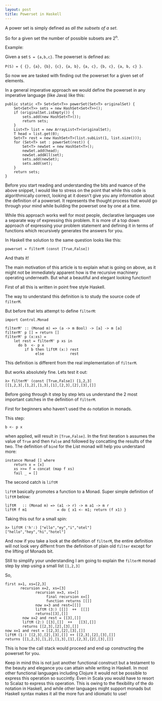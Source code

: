 ```yaml
---
layout: post
title: Powerset in Haskell
---
```


A power set is simply defined as *all the subsets of a set*.

So for a given set the number of possible subsets are 2<sup>n</sup>.

Example:

Given a set `S = {a,b,c}`.
The powerset is defined as:

`P(S) = { {}, {a}, {b}, {c}, {a, b}, {a, c}, {b, c}, {a, b, c} }`.

So now we are tasked with finding out the powerset for a given set of elements.

In a general imperative approach we would define the powerset in any imperative language (like Java) like this:

```
public static <T> Set<Set<T>> powerSet(Set<T> originalSet) {
    Set<Set<T>> sets = new HashSet<Set<T>>();
    if (originalSet.isEmpty()) {
        sets.add(new HashSet<T>());
        return sets;
    }
    List<T> list = new ArrayList<T>(originalSet);
    T head = list.get(0);
    Set<T> rest = new HashSet<T>(list.subList(1, list.size())); 
    for (Set<T> set : powerSet(rest)) {
        Set<T> newSet = new HashSet<T>();
        newSet.add(head);
        newSet.addAll(set);
        sets.add(newSet);
        sets.add(set);
    }       
    return sets;
}  
```

Before you start reading and understanding the bits and nuance of the above snippet, I would like 
to stress on the point that while this code is algorithmically correct, looking at it doesn't give you any information about the 
definition of a powerset. It represents the thought process that would go through your mind while
building the powerset one by one at a time.

While this approach works well for most people, declarative languages use a separate way of expressing this problem. It is more of a top
down approach of expressing your problem statement and defining it in terms of functions which recursively generates the answers for you.

In Haskell the solution to the same question looks like this:

```
powerset = filterM (const [True,False])
```

And thats it!

The main motivation of this article is to explain what is going on above, as it might not be immediately apparent how is the recursive machinery operating underneath. But what a beautiful and elegant looking function!!

First of all this is written in point free style Haskell.

The way to understand this definition is to study the source code of `filterM`.

But before that lets attempt to define `filterM`:
```
import Control.Monad

filterM' :: (Monad m) => (a -> m Bool) -> [a] -> m [a]
filterM' p [] = return []
filterM' p (x:xs) =
    let rest = filterM' p xs in
      do b  <- p x
         if b then liftM (x:) rest
              else            rest
```

This definition is different from the real implementation of `filterM`.

But works absolutely fine. Lets test it out:

```
λ> filterM' (const [True,False]) [1,2,3]
[[1,2,3],[1,2],[1,3],[1],[2,3],[2],[3],[]]
```

Before going through it step by step lets us understand the 2 most important catches in the definition of `filterM`.

First for beginners who haven't used the `do` notation in monads.

This step:
```
b <- p x
```
when applied, will result in `[True,False]`. In the first iteration `b` assumes the value of `True` and then `False` and followed by concatting the results of the two. The definition of `bind` for the List monad will help you understand more:

```
instance Monad [] where  
    return x = [x]  
    xs >>= f = concat (map f xs)  
    fail _ = []  
```

The second catch is `liftM`

`liftM` basically promotes a function to a Monad. Super simple definition of `liftM` below:
```
liftM   :: (Monad m) => (a1 -> r) -> m a1 -> m r
liftM f m1              = do { x1 <- m1; return (f x1) }
```

Taking this out for a small spin:
```
λ> liftM ('h':) ["ello","ey","i","otel"]
["hello","hey","hi","hotel"]
```

And now if you take a look at the definition of `filterM`, the entire definition will not look very differnt from the definition of plain old `filter` except for the lifting of Monads bit.

Still to simplify your understanding I am going to explain the `filterM` monad step by step using a small list `[1,2,3]`

So,
```
first x=1, xs=[2,3]
       recursion x=2, xs=[3]
              recursion x=3, xs=[]
                   final recursion x=[]
                   function returns [[]]
              now x=3 and rest=[[]]
              liftM (3:) [[]]  ++  [[]]
              returns[[3],[]]
        now x=2 and rest = [[3],[]]
        liftM (2:) [[3],[]]  ++   [[3],[]]
        returns [[2,3],[2],[3],[]]
now x=1 and rest = [[2,3],[2],[3],[]]
liftM (1:) [[2,3],[2],[3],[]] ++ [[2,3],[2],[3],[]]
returns [[1,2,3],[1,2],[1,3],[1],[2,3],[2],[3],[]]
```

This is how the call stack would proceed and end up constructing the powerset for you.

Keep in mind this is not just another functional construct but a testament to the beauty and elegance you can attain while writing in Haskell. In most other functional languages including Clojure it would not be possible
to express this operation so succintly. Even in Scala you would have to resort to Scalaz to express this operation. This is owing to the flexibility of the do notation in Haskell, and while other languages might support monads but Haskell syntax makes it all the more fun and idiomatic to use!
